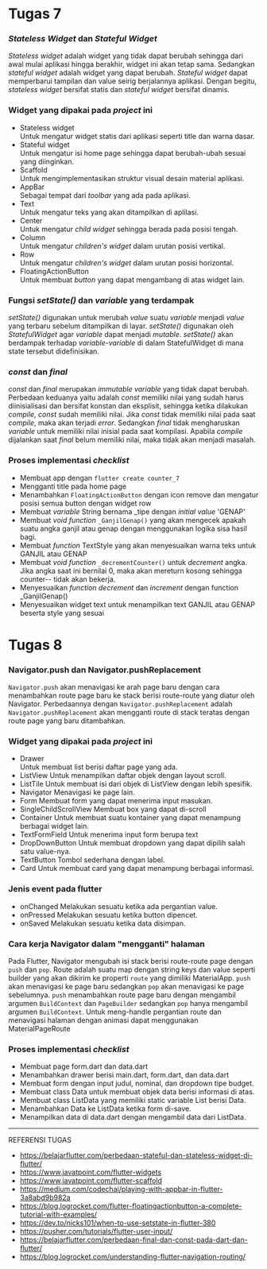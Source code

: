 # Tugas 7
### _Stateless Widget_ dan _Stateful Widget_
_Stateless widget_ adalah widget yang tidak dapat berubah sehingga dari awal mulai aplikasi hingga berakhir, widget ini akan tetap sama. Sedangkan _stateful widget_ adalah widget yang dapat berubah. _Stateful widget_ dapat memperbarui tampilan dan value seirig berjalannya aplikasi. Dengan begitu, _stateless widget_ bersifat statis dan _stateful widget_ bersifat dinamis.
### Widget yang dipakai pada _project_ ini
* Stateless widget  
Untuk mengatur widget statis dari aplikasi seperti title dan warna dasar.
* Stateful widget  
Untuk mengatur isi home page sehingga dapat berubah-ubah sesuai yang diinginkan.
* Scaffold  
Untuk mengimplementasikan struktur visual desain material aplikasi.
* AppBar  
Sebagai tempat dari _toolbar_ yang ada pada aplikasi.
* Text  
Untuk mengatur teks yang akan ditampilkan di aplilasi.
* Center  
Untuk mengatur _child widget_ sehingga berada pada posisi tengah.
* Column  
Untuk mengatur _children's widget_ dalam urutan posisi vertikal.
* Row  
Untuk mengatur _children's widget_ dalam urutan posisi horizontal.
* FloatingActionButton  
Untuk membuat _button_ yang dapat mengambang di atas widget lain.
### Fungsi _setState()_ dan _variable_ yang terdampak
_setState()_ digunakan untuk merubah _value_ suatu _variable_ menjadi _value_ yang terbaru sebelum ditampilkan di layar. _setState()_ digunakan oleh _StatefulWidget_ agar _variable_ dapat menjadi _mutable_. _setState()_ akan berdampak terhadap _variable-variable_ di dalam StatefulWidget di mana state tersebut didefinisikan.
### _const_ dan _final_
_const_ dan _final_ merupakan _immutable variable_ yang tidak dapat berubah. Perbedaan keduanya yaitu adalah _const_ memiliki nilai yang sudah harus diinisialisasi dan bersifat konstan dan eksplisit, sehingga ketika dilakukan _compile_, _const_ sudah memiliki nilai. Jika _const_ tidak memiliki nilai pada saat _compile_, maka akan terjadi _error_. Sedangkan _final_ tidak mengharuskan _variable_ untuk memiliki nilai inisial pada saat kompilasi. Apabila _compile_ dijalankan saat _final_ belum memiliki nilai, maka tidak akan menjadi masalah.
### Proses implementasi _checklist_
* Membuat app dengan `flutter create counter_7`
* Mengganti title pada home page
* Menambahkan `FloatingActionButton` dengan icon remove dan mengatur posisi semua button dengan widget row
* Membuat _variable_ String bernama _tipe dengan _initial value_ 'GENAP'
* Membuat _void function_ `_GanjilGenap()` yang akan mengecek apakah suatu angka ganjil atau genap dengan menggunakan logika sisa hasil bagi.
* Membuat _function_ TextStyle yang akan menyesuaikan warna teks untuk GANJIL atau GENAP
* Membuat _void function_ `_decrementCounter()` untuk _decrement_ angka. Jika angka saat ini bernilai 0, maka akan mereturn kosong sehingga counter-- tidak akan bekerja.
* Menyesuaikan _function decrement_ dan _increment_ dengan function _GanjilGenap()
* Menyesuaikan widget text untuk menampilkan text GANJIL atau GENAP beserta style yang sesuai


# Tugas 8

### Navigator.push dan Navigator.pushReplacement
`Navigator.push` akan menavigasi ke arah page baru dengan cara menambahkan route page baru ke stack berisi route-route yang diatur oleh Navigator. Perbedaannya dengan `Navigator.pushReplacement` adalah `Navigator.pushReplacement` akan mengganti route di stack teratas dengan route page yang baru ditambahkan.

### Widget yang dipakai pada _project_ ini
* Drawer  
Untuk membuat list berisi daftar page yang ada.
* ListView
Untuk menampilkan daftar objek dengan layout scroll.
* ListTile
Untuk membuat isi dari objek di ListView dengan lebih spesifik.
* Navigator
Menavigasi ke page lain.
* Form
Membuat form yang dapat menerima input masukan.
* SingleChildScrollView
Membuat box yang dapat di-scroll
* Container
Untuk membuat suatu kontainer yang dapat menampung berbagai widget lain.
* TextFormField
Untuk menerima input form berupa text
* DropDownButton
Untuk membuat dropdown yang dapat dipilih salah satu value-nya.
* TextButton
Tombol sederhana dengan label.
* Card
Untuk membuat card yang dapat menampung berbagai informasi.

### Jenis event pada flutter
* onChanged
Melakukan sesuatu ketika ada pergantian value.
* onPressed
Melakukan sesuatu ketika button dipencet.
* onSaved
Melakukan sesuatu ketika data disimpan.

### Cara kerja Navigator dalam "mengganti" halaman
Pada Flutter, Navigator mengubah isi stack berisi route-route page dengan `push` dan `pop`. Route adalah suatu map dengan string keys dan value seperti builder yang akan dikirim ke properti `route` yang dimiliki MaterialApp. `push` akan menavigasi ke page baru sedangkan `pop` akan menavigasi ke page sebelumnya. `push` menambahkan route page baru dengan mengambil argumen `BuildContext` dan `PageBuilder` sedangkan `pop` hanya mengambil argumen `BuildContext`. Untuk meng-handle pergantian route dan menavigasi halaman dengan animasi dapat menggunakan MaterialPageRoute

### Proses implementasi _checklist_
* Membuat page form.dart dan data.dart
* Menambahkan drawer berisi main.dart, form.dart, dan data.dart
* Membuat form dengan input judul, nominal, dan dropdown tipe budget.
* Membuat class Data untuk membuat objek data berisi informasi di atas.
* Membuat class ListData yang memiliki static variable List berisi Data.
* Menambahkan Data ke ListData ketika form di-save.
* Menampilkan data di data.dart dengan mengambil data dari ListData.

-----
REFERENSI TUGAS
* https://belajarflutter.com/perbedaan-stateful-dan-stateless-widget-di-flutter/
* https://www.javatpoint.com/flutter-widgets
* https://www.javatpoint.com/flutter-scaffold
* https://medium.com/codechai/playing-with-appbar-in-flutter-3a8abd9b982a
* https://blog.logrocket.com/flutter-floatingactionbutton-a-complete-tutorial-with-examples/
* https://dev.to/nicks101/when-to-use-setstate-in-flutter-380
* https://pusher.com/tutorials/flutter-user-input/
* https://belajarflutter.com/perbedaan-final-dan-const-pada-dart-dan-flutter/
* https://blog.logrocket.com/understanding-flutter-navigation-routing/
